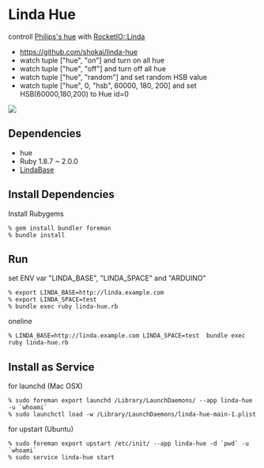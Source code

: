 Linda Hue
=========
controll [Philips's hue](http://www.meethue.com) with [RocketIO::Linda](https://github.com/shokai/sinatra-rocketio-linda)

* https://github.com/shokai/linda-hue
* watch tuple ["hue", "on"] and turn on all hue
* watch tuple ["hue", "off"] and turn off all hue
* watch tuple ["hue", "random"] and set random HSB value
* watch tuple ["hue", 0, "hsb", 60000, 180, 200] and set HSB(60000,180,200) to Hue id=0

<img src="http://gyazo.com/bd7c937a43d3c272aa0dfa46f76d6282.gif">


Dependencies
------------
- hue
- Ruby 1.8.7 ~ 2.0.0
- [LindaBase](https://github.com/shokai/linda-base)


Install Dependencies
--------------------

Install Rubygems

    % gem install bundler foreman
    % bundle install


Run
---

set ENV var "LINDA_BASE", "LINDA_SPACE" and "ARDUINO"

    % export LINDA_BASE=http://linda.example.com
    % export LINDA_SPACE=test
    % bundle exec ruby linda-hue.rb


oneline

    % LINDA_BASE=http://linda.example.com LINDA_SPACE=test  bundle exec ruby linda-hue.rb


Install as Service
------------------

for launchd (Mac OSX)

    % sudo foreman export launchd /Library/LaunchDaemons/ --app linda-hue -u `whoami`
    % sudo launchctl load -w /Library/LaunchDaemons/linda-hue-main-1.plist


for upstart (Ubuntu)

    % sudo foreman export upstart /etc/init/ --app linda-hue -d `pwd` -u `whoami`
    % sudo service linda-hue start
